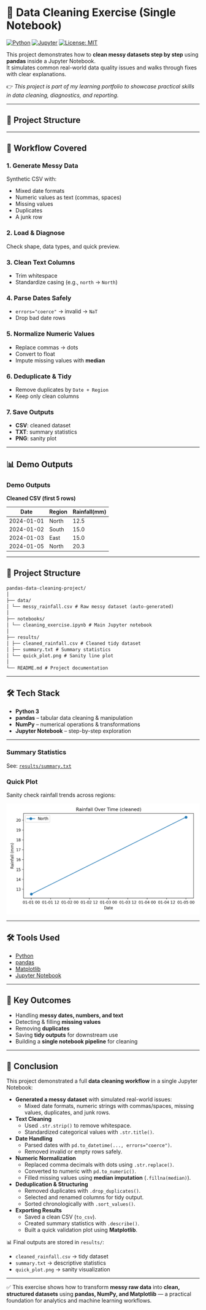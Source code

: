 # 🧹 Data Cleaning Exercise (Single Notebook)

[![Python](https://img.shields.io/badge/Python-3.9-blue.svg)]()
[![Jupyter](https://img.shields.io/badge/Jupyter-Notebook-orange.svg)]()
[![License: MIT](https://img.shields.io/badge/License-MIT-green.svg)](LICENSE)

This project demonstrates how to **clean messy datasets step by step** using **pandas** inside a Jupyter Notebook.  
It simulates common real-world data quality issues and walks through fixes with clear explanations.

👉 _This project is part of my learning portfolio to showcase practical skills in data cleaning, diagnostics, and reporting._

---

## 📂 Project Structure
---


## 🚀 Workflow Covered

### 1. Generate Messy Data  
Synthetic CSV with:
- Mixed date formats  
- Numeric values as text (commas, spaces)  
- Missing values  
- Duplicates  
- A junk row  

### 2. Load & Diagnose  
Check shape, data types, and quick preview.

### 3. Clean Text Columns  
- Trim whitespace  
- Standardize casing (e.g., `north` → `North`)  

### 4. Parse Dates Safely  
- `errors="coerce"` → invalid → `NaT`  
- Drop bad date rows  

### 5. Normalize Numeric Values  
- Replace commas → dots  
- Convert to float  
- Impute missing values with **median**  

### 6. Deduplicate & Tidy  
- Remove duplicates by `Date + Region`  
- Keep only clean columns  

### 7. Save Outputs  
- **CSV**: cleaned dataset  
- **TXT**: summary statistics  
- **PNG**: sanity plot  

---

## 📊 Demo Outputs


### Demo Outputs

**Cleaned CSV (first 5 rows)**

| Date       | Region | Rainfall(mm) |
|------------|--------|--------------|
| 2024-01-01 | North  | 12.5         |
| 2024-01-02 | South  | 15.0         |
| 2024-01-03 | East   | 15.0         |
| 2024-01-05 | North  | 20.3         |


---

## 📂 Project Structure
```
pandas-data-cleaning-project/
│
├── data/
│ └── messy_rainfall.csv # Raw messy dataset (auto-generated)
│
├── notebooks/
│ └── cleaning_exercise.ipynb # Main Jupyter notebook
│
├── results/
│ ├── cleaned_rainfall.csv # Cleaned tidy dataset
│ ├── summary.txt # Summary statistics
│ └── quick_plot.png # Sanity line plot
│
└── README.md # Project documentation
```

---

## 🛠️ Tech Stack
- **Python 3**
- **pandas** – tabular data cleaning & manipulation
- **NumPy** – numerical operations & transformations
- **Jupyter Notebook** – step-by-step exploration

---


### Summary Statistics  
See: [`results/summary.txt`](/results/summary.txt)

### Quick Plot  
Sanity check rainfall trends across regions:  

![Rainfall Plot](/results/quick_plot.png)

---

## 🛠️ Tools Used
- [Python](https://www.python.org/)  
- [pandas](https://pandas.pydata.org/)  
- [Matplotlib](https://matplotlib.org/)  
- [Jupyter Notebook](https://jupyter.org/)  

---

## 🎯 Key Outcomes
- Handling **messy dates, numbers, and text**  
- Detecting & filling **missing values**  
- Removing **duplicates**  
- Saving **tidy outputs** for downstream use  
- Building a **single notebook pipeline** for cleaning  

---

## 📌 Conclusion

This project demonstrated a full **data cleaning workflow** in a single Jupyter Notebook:

- **Generated a messy dataset** with simulated real-world issues:
  - Mixed date formats, numeric strings with commas/spaces, missing values, duplicates, and junk rows.  
- **Text Cleaning**  
  - Used `.str.strip()` to remove whitespace.  
  - Standardized categorical values with `.str.title()`.  
- **Date Handling**  
  - Parsed dates with `pd.to_datetime(..., errors="coerce")`.  
  - Removed invalid or empty rows safely.  
- **Numeric Normalization**  
  - Replaced comma decimals with dots using `.str.replace()`.  
  - Converted to numeric with `pd.to_numeric()`.  
  - Filled missing values using **median imputation** (`.fillna(median)`).  
- **Deduplication & Structuring**  
  - Removed duplicates with `.drop_duplicates()`.  
  - Selected and renamed columns for tidy output.  
  - Sorted chronologically with `.sort_values()`.  
- **Exporting Results**  
  - Saved a clean CSV (`to_csv`).  
  - Created summary statistics with `.describe()`.  
  - Built a quick validation plot using **Matplotlib**.  

📊 Final outputs are stored in `results/`:  
- `cleaned_rainfall.csv` → tidy dataset  
- `summary.txt` → descriptive statistics  
- `quick_plot.png` → sanity visualization  

---

✅ This exercise shows how to transform **messy raw data** into **clean, structured datasets** using **pandas, NumPy, and Matplotlib** — a practical foundation for analytics and machine learning workflows.


